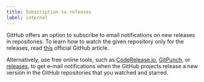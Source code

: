 ```yaml
---
title: Subscription to releases
label: internal
---
```


GitHub offers an option to subscribe to email notifications on new releases in repositories. To learn how to watch the given repository only for the releases, read [this](https://help.github.com/articles/watching-and-unwatching-releases-for-a-repository/) official GitHub article.

Alternatively, use free online tools, such as [CodeRelease.io](https://coderelease.io/), [GitPunch](https://gitpunch.com/), or [releases](https://releases.netlify.com/), to get e-mail notifications when the GitHub projects release a new version in the GitHub repositories that you watched and starred.
